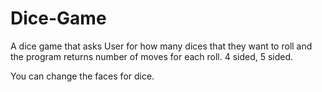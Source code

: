# Dice-Game
A dice game that asks User for how many dices that they want to roll and the program returns 
number of moves for each roll. 4 sided, 5 sided.

You can change the faces for dice.
